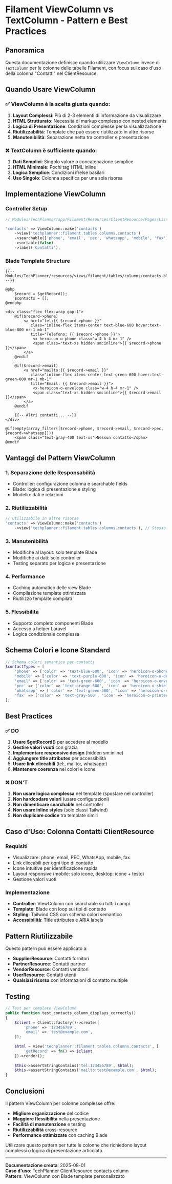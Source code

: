 # Filament ViewColumn vs TextColumn - Pattern e Best Practices

## Panoramica

Questa documentazione definisce quando utilizzare `ViewColumn` invece di `TextColumn` per le colonne delle tabelle Filament, con focus sul caso d'uso della colonna "Contatti" nel ClientResource.

## Quando Usare ViewColumn

### ✅ **ViewColumn è la scelta giusta quando:**

1. **Layout Complessi**: Più di 2-3 elementi di informazione da visualizzare
2. **HTML Strutturato**: Necessità di markup complesso con nested elements
3. **Logica di Presentazione**: Condizioni complesse per la visualizzazione
4. **Riutilizzabilità**: Template che può essere riutilizzato in altre risorse
5. **Manutenibilità**: Separazione netta tra controller e presentazione

### ❌ **TextColumn è sufficiente quando:**

1. **Dati Semplici**: Singolo valore o concatenazione semplice
2. **HTML Minimale**: Pochi tag HTML inline
3. **Logica Semplice**: Condizioni if/else basilari
4. **Uso Singolo**: Colonna specifica per una sola risorsa

## Implementazione ViewColumn

### Controller Setup

```php
// Modules/TechPlanner/app/Filament/Resources/ClientResource/Pages/ListClients.php

'contacts' => ViewColumn::make('contacts')
    ->view('techplanner::filament.tables.columns.contacts')
    ->searchable(['phone', 'email', 'pec', 'whatsapp', 'mobile', 'fax'])
    ->sortable(false)
    ->label('Contatti'),
```

### Blade Template Structure

```blade
{{-- Modules/TechPlanner/resources/views/filament/tables/columns/contacts.blade.php --}}

@php
    $record = $getRecord();
    $contacts = [];
@endphp

<div class="flex flex-wrap gap-1">
    @if($record->phone)
        <a href="tel:{{ $record->phone }}" 
           class="inline-flex items-center text-blue-600 hover:text-blue-800 mr-1 mb-1" 
           title="Telefono: {{ $record->phone }}">
            <x-heroicon-o-phone class="w-4 h-4 mr-1" />
            <span class="text-xs hidden sm:inline">{{ $record->phone }}</span>
        </a>
    @endif
    
    @if($record->email)
        <a href="mailto:{{ $record->email }}" 
           class="inline-flex items-center text-green-600 hover:text-green-800 mr-1 mb-1" 
           title="Email: {{ $record->email }}">
            <x-heroicon-o-envelope class="w-4 h-4 mr-1" />
            <span class="text-xs hidden sm:inline">{{ $record->email }}</span>
        </a>
    @endif
    
    {{-- Altri contatti... --}}
</div>

@if(empty(array_filter([$record->phone, $record->email, $record->pec, $record->whatsapp])))
    <span class="text-gray-400 text-xs">Nessun contatto</span>
@endif
```

## Vantaggi del Pattern ViewColumn

### 1. **Separazione delle Responsabilità**
- Controller: configurazione colonna e searchable fields
- Blade: logica di presentazione e styling
- Modello: dati e relazioni

### 2. **Riutilizzabilità**
```php
// Utilizzabile in altre risorse
'contacts' => ViewColumn::make('contacts')
    ->view('techplanner::filament.tables.columns.contacts'), // Stesso template!
```

### 3. **Manutenibilità**
- Modifiche al layout: solo template Blade
- Modifiche ai dati: solo controller
- Testing separato per logica e presentazione

### 4. **Performance**
- Caching automatico delle view Blade
- Compilazione template ottimizzata
- Riutilizzo template compilati

### 5. **Flessibilità**
- Supporto completo componenti Blade
- Accesso a helper Laravel
- Logica condizionale complessa

## Schema Colori e Icone Standard

```php
// Schema colori semantico per contatti
$contactTypes = [
    'phone' => ['color' => 'text-blue-600', 'icon' => 'heroicon-o-phone'],
    'mobile' => ['color' => 'text-purple-600', 'icon' => 'heroicon-o-device-phone-mobile'],
    'email' => ['color' => 'text-green-600', 'icon' => 'heroicon-o-envelope'],
    'pec' => ['color' => 'text-orange-600', 'icon' => 'heroicon-o-shield-check'],
    'whatsapp' => ['color' => 'text-green-500', 'icon' => 'heroicon-o-chat-bubble-left-right'],
    'fax' => ['color' => 'text-gray-500', 'icon' => 'heroicon-o-printer'],
];
```

## Best Practices

### ✅ **DO**

1. **Usare $getRecord()** per accedere al modello
2. **Gestire valori vuoti** con grazia
3. **Implementare responsive design** (hidden sm:inline)
4. **Aggiungere title attributes** per accessibilità
5. **Usare link cliccabili** (tel:, mailto:, whatsapp:)
6. **Mantenere coerenza** nei colori e icone

### ❌ **DON'T**

1. **Non usare logica complessa** nel template (spostare nel controller)
2. **Non hardcodare valori** (usare configurazioni)
3. **Non dimenticare searchable** nel controller
4. **Non usare inline styles** (solo classi Tailwind)
5. **Non duplicare codice** tra template simili

## Caso d'Uso: Colonna Contatti ClientResource

### Requisiti
- Visualizzare: phone, email, PEC, WhatsApp, mobile, fax
- Link cliccabili per ogni tipo di contatto
- Icone intuitive per identificazione rapida
- Layout responsive (mobile: solo icone, desktop: icone + testo)
- Gestione valori vuoti

### Implementazione
- **Controller**: ViewColumn con searchable su tutti i campi
- **Template**: Blade con loop sui tipi di contatto
- **Styling**: Tailwind CSS con schema colori semantico
- **Accessibilità**: Title attributes e ARIA labels

## Pattern Riutilizzabile

Questo pattern può essere applicato a:
- **SupplierResource**: Contatti fornitori
- **PartnerResource**: Contatti partner
- **VendorResource**: Contatti venditori
- **UserResource**: Contatti utenti
- **Qualsiasi risorsa** con informazioni di contatto multiple

## Testing

```php
// Test per template ViewColumn
public function test_contacts_column_displays_correctly()
{
    $client = Client::factory()->create([
        'phone' => '123456789',
        'email' => 'test@example.com',
    ]);
    
    $html = view('techplanner::filament.tables.columns.contacts', [
        'getRecord' => fn() => $client
    ])->render();
    
    $this->assertStringContains('tel:123456789', $html);
    $this->assertStringContains('mailto:test@example.com', $html);
}
```

## Conclusioni

Il pattern ViewColumn per colonne complesse offre:
- **Migliore organizzazione** del codice
- **Maggiore flessibilità** nella presentazione
- **Facilità di manutenzione** e testing
- **Riutilizzabilità** cross-resource
- **Performance ottimizzate** con caching Blade

Utilizzare questo pattern per tutte le colonne che richiedono layout complessi o logica di presentazione articolata.

---

**Documentazione creata**: 2025-08-01  
**Caso d'uso**: TechPlanner ClientResource contacts column  
**Pattern**: ViewColumn con Blade template personalizzato
